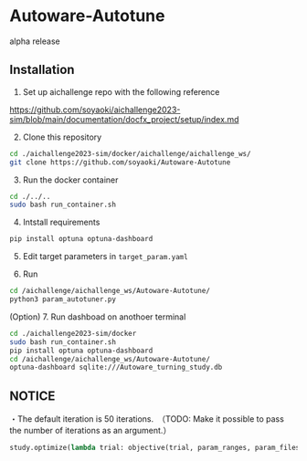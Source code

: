 # Autoware-Autotune

alpha release


## Installation

1. Set up aichallenge repo with the following reference

  https://github.com/soyaoki/aichallenge2023-sim/blob/main/documentation/docfx_project/setup/index.md

2. Clone this repository

```bash
cd ./aichallenge2023-sim/docker/aichallenge/aichallenge_ws/
git clone https://github.com/soyaoki/Autoware-Autotune
```

3. Run the docker container

```bash
cd ./../..
sudo bash run_container.sh
```

4. Intstall requirements

```bash
pip install optuna optuna-dashboard
```

5. Edit target parameters in `target_param.yaml`

6. Run 

```bash
cd /aichallenge/aichallenge_ws/Autoware-Autotune/
python3 param_autotuner.py 
```
(Option) 7. Run dashboad on anothoer terminal

```bash
cd ./aichallenge2023-sim/docker
sudo bash run_container.sh
pip install optuna optuna-dashboard
cd /aichallenge/aichallenge_ws/Autoware-Autotune/
optuna-dashboard sqlite:///Autoware_turning_study.db
```

## NOTICE

・The default iteration is 50 iterations.　（TODO: Make it possible to pass the number of iterations as an argument.）

```python
study.optimize(lambda trial: objective(trial, param_ranges, param_files, target_param), n_trials=50)
```
